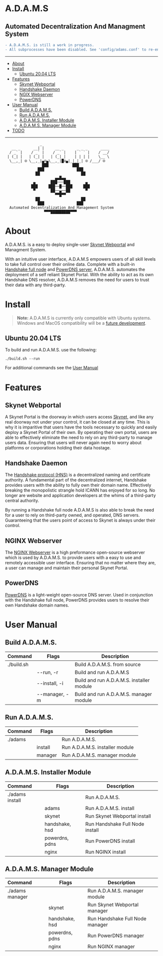 # **A.D.A.M.S**
## **Automated Decentralization And Managment System**

```diff
- A.D.A.M.S. is still a work in progress.
- All subprocesses have been disabled. See 'config/adams.conf' to re-enable.
```

***

- [About](#about)
- [Install](#how-to-run)
  - [Ubuntu 20.04 LTS](#ubuntu-2004-lts)
- [Features](#features)
  - [Skynet Webportal](#skynet-webportal)
  - [Handshake Daemon](#handshake-daemon)
  - [NGIX Webserver](#nginx-webserver)
  - [PowerDNS](#powerdns)
- [User Manual](#user-manual)
  - [Build A.D.A.M.S.](#build-adams)
  - [Run A.D.A.M.S.](#run-adams)
  - [A.D.A.M.S. Installer Module](#adams-installer-module)
  - [A.D.A.M.S. Manager Module](#adams-manager-module)
- [TODO](./TODO.md)

***

```
                _                                    
   __ _      __| |     __ _      _ _ _      ____     
  / _` |    / _` |    / _` |    | ` ` |    / __/     
 | (_| |   | (_| |   | (_| |    | | | |    \__ \     
  \__,_| ⍟ \__,_|▄⍟▄\__,_|█⍟▄|_|_|_| ⍟ /___/ ⍟  
                 ███           ███                   
               ███               ███                 
              ██                   ██                
                       ▄▄█▄▄                         
             ▄       ███───███       ▄               
            ███     ███──█──███     ███              
             ▀       ██──▄──██       ▀               
                       ▀▀█▀▀                         
              ██                   ██                
               ███               ███                 
  Automated Decentralization And Management System   
                  ▀▀▀█████████▀▀▀                   
```

# **About**
A.D.A.M.S. is a easy to deploy single-user [Skynet Webportal](https://portal-docs.skynetlabs.com) and Managment System.

With an intuitive user interface, A.D.A.M.S empowers users of all skill levels to take full control over their online data. Complete with a built-in [Handshake full node](https://github.com/handshake-org/hsd) and [PowerDNS server](https://github.com/PowerDNS/pdns), A.D.A.M.S. automates the deployment of a self reliant Skynet Portal. With the ability to act as its own Handshake DNS resolver, A.D.A.M.S removes the need for users to trust their data with any third-party.

# **Install**

> **Note:** A.D.A.M.S is currently only compatible with Ubuntu systems. Windows and MacOS compatibility will be a [future development](./TODO.md).

## Ubuntu 20.04 LTS

To build and run A.D.A.M.S. use the following:
```
./build.sh --run
```

For additional commands see the [User Manual](#user-manual)

# **Features**

## Skynet Webportal
A Skynet Portal is the doorway in which users access [Skynet](https://skynetlabs.com/about), and like any real doorway not under your control, it can be closed at any time. This is why it is imparitive that users have the tools necessary to quickly and easily deploy a Skynet Portal of their own. By operating their own portal, users are able to effectively eliminate the need to rely on any third-party to manage users data. Ensuring that users will never again need to worry about platforms or corporations holding their data hostage.

## Handshake Daemon

The [Handshake protocol (HNS)](https://handshake.org/) is a decentralized naming and certificate authority. A fundamental part of the decentralized internet, Handshake provides users with the ability to fully own their domain name. Effectively breaking the monopolistic strangle hold ICANN has enjoyed for so long. No longer are website and application developers at the whims of a third-party central authority.

By running a Handshake full node A.D.A.M.S is also able to break the need for a user to rely on third-party owned, and operated, DNS servers. Guaranteeing that the users point of access to Skynet is always under their control.

## NGINX Webserver
The [NGINX Webserver](https://www.nginx.com/resources/wiki/) is a high preformance open-source webserver which is used by A.D.A.M.S. to provide users with a easy to use and remotely accessible user interface. Ensuring that no matter where they are, a user can manage and maintain their personal Skynet Portal.

## PowerDNS
[PowerDNS](https://www.powerdns.com/) is a light-weight open-source DNS server. Used in conjunction with the Handshake full node, PowerDNS provides users to resolve their own Handshake domain names.

# **User Manual**

## **Build A.D.A.M.S.**
| Command         | Flags            | Description                               |
|:----------------|------------------|-------------------------------------------|
| ./build.sh      |                  | Build A.D.A.M.S. from source              |
|                 | --run, -r        | Build and run A.D.A.M.S                   |
|                 | --install, -i    | Build and run A.D.A.M.S. installer module |
|                 | --manager, -m    | Build and run A.D.A.M.S. manager module   |

## **Run A.D.A.M.S.**
| Command         | Flags            | Description                               |
|:----------------|------------------|-------------------------------------------|
| ./adams         |                  | Run A.D.A.M.S.                            |
|                 | install          | Run A.D.A.M.S. installer module           |
|                 | manager          | Run A.D.A.M.S. manager module             |

## **A.D.A.M.S. Installer Module**
| Command         | Flags            | Description                               |
|:----------------|------------------|-------------------------------------------|
| ./adams install |                  | Run A.D.A.M.S.                            |
|                 | adams            | Run A.D.A.M.S. install                    |
|                 | skynet           | Run Skynet Webportal install              |
|                 | handshake, hsd   | Run Handshake Full Node install           |
|                 | powerdns, pdns   | Run PowerDNS install                      |
|                 | nginx            | Run NGINX install                         |

## **A.D.A.M.S. Manager Module**
| Command         | Flags            | Description                               |
|:----------------|------------------|-------------------------------------------|
| ./adams manager |                  | Run A.D.A.M.S. manager module             |
|                 | skynet           | Run Skynet Webportal manager              |
|                 | handshake, hsd   | Run Handshake Full Node manager           |
|                 | powerdns, pdns   | Run PowerDNS manager                      |
|                 | nginx            | Run NGINX manager                         |